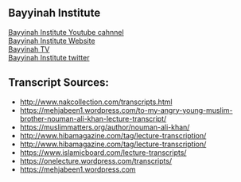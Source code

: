 
## Bayyinah Institute
<a href="https://www.youtube.com/user/BayyinahInstitute">Bayyinah Institute Youtube cahnnel</a></br>
<a href="https://bayyinah.com/">Bayyinah Institute Website</a></br>
<a href="bayyinah.tv">Bayyinah TV</a></br>
<a href="https://twitter.com/bayyinahinst">Bayyinah Institute twitter</a></br>

## Transcript Sources:
* http://www.nakcollection.com/transcripts.html
* https://mehjabeen1.wordpress.com/to-my-angry-young-muslim-brother-nouman-ali-khan-lecture-transcript/
* https://muslimmatters.org/author/nouman-ali-khan/
* http://www.hibamagazine.com/tag/lecture-transcription/
* http://www.hibamagazine.com/tag/lecture-transcription/
* https://www.islamicboard.com/lecture-transcripts/
* https://onelecture.wordpress.com/transcripts/
* https://mehjabeen1.wordpress.com
